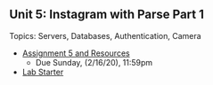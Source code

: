 ## Unit 5: Instagram with Parse Part 1
Topics: Servers, Databases, Authentication, Camera
* [Assignment 5 and Resources](https://courses.codepath.org/courses/android_university/unit/5#!overview)
    * Due Sunday, (2/16/20), 11:59pm
* [Lab Starter](https://courses.codepath.com/courses/android_university/unit/5#!exercises)

